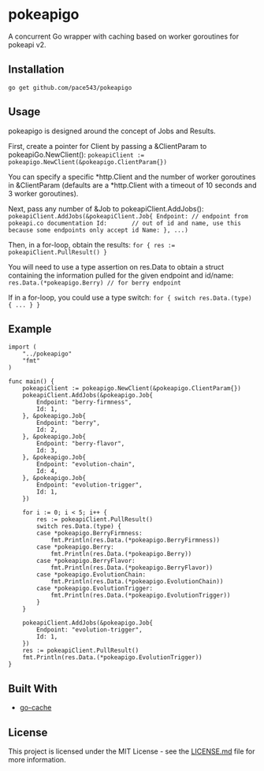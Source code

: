 # pokeapigo
A concurrent Go wrapper with caching based on worker goroutines for pokeapi v2.

## Installation
`go get github.com/pace543/pokeapigo`

## Usage
pokeapigo is designed around the concept of Jobs and Results.

First, create a pointer for Client by passing a &ClientParam to pokeapiGo.NewClient():
    ```
    pokeapiClient := pokeapigo.NewClient(&pokeapigo.ClientParam{})
    ```

You can specify a specific *http.Client and the number of worker goroutines in &ClientParam (defaults are a *http.Client
with a timeout of 10 seconds and 3 worker goroutines).

Next, pass any number of &Job to pokeapiClient.AddJobs():
    ```
    pokeapiClient.AddJobs(&pokeapiClient.Job{
        Endpoint: // endpoint from pokeapi.co documentation
        Id:       // out of id and name, use this because some endpoints only accept id
        Name:
    }, ...)
    ```

Then, in a for-loop, obtain the results:
    ```
    for {
        res := pokeapiClient.PullResult()
    }
    ```

You will need to use a type assertion on res.Data to obtain a struct containing the information pulled for the given
endpoint and id/name:
    ```
    res.Data.(*pokeapigo.Berry) // for berry endpoint
    ```

If in a for-loop, you could use a type switch:
    ```
    for {
        switch res.Data.(type) {
        ...
        }
    }
    ```

## Example
```
import (
	"../pokeapigo"
	"fmt"
)

func main() {
	pokeapiClient := pokeapigo.NewClient(&pokeapigo.ClientParam{})
	pokeapiClient.AddJobs(&pokeapigo.Job{
		Endpoint: "berry-firmness",
		Id: 1,
	}, &pokeapigo.Job{
		Endpoint: "berry",
		Id: 2,
	}, &pokeapigo.Job{
		Endpoint: "berry-flavor",
		Id: 3,
	}, &pokeapigo.Job{
		Endpoint: "evolution-chain",
		Id: 4,
	}, &pokeapigo.Job{
		Endpoint: "evolution-trigger",
		Id: 1,
	})

	for i := 0; i < 5; i++ {
		res := pokeapiClient.PullResult()
		switch res.Data.(type) {
		case *pokeapigo.BerryFirmness:
			fmt.Println(res.Data.(*pokeapigo.BerryFirmness))
		case *pokeapigo.Berry:
			fmt.Println(res.Data.(*pokeapigo.Berry))
		case *pokeapigo.BerryFlavor:
			fmt.Println(res.Data.(*pokeapigo.BerryFlavor))
		case *pokeapigo.EvolutionChain:
			fmt.Println(res.Data.(*pokeapigo.EvolutionChain))
		case *pokeapigo.EvolutionTrigger:
			fmt.Println(res.Data.(*pokeapigo.EvolutionTrigger))
		}
	}

	pokeapiClient.AddJobs(&pokeapigo.Job{
		Endpoint: "evolution-trigger",
		Id: 1,
	})
	res := pokeapiClient.PullResult()
	fmt.Println(res.Data.(*pokeapigo.EvolutionTrigger))
}
```

## Built With
*   [go-cache](https://github.com/patrickmn/go-cache)

## License
This project is licensed under the MIT License - see the [LICENSE.md](LICENSE.md) file for more information.